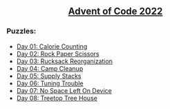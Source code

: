 <h2 align="center">
    <strong><a href="https://adventofcode.com/2022">Advent of Code 2022</a></strong>
</h2>

### Puzzles:

- [Day 01: Calorie Counting](./puzzles/day01/)
- [Day 02: Rock Paper Scissors](./puzzles/day02/)
- [Day 03: Rucksack Reorganization](./puzzles/day03/)
- [Day 04: Camp Cleanup](./puzzles/day04/)
- [Day 05: Supply Stacks](./puzzles/day05/)
- [Day 06: Tuning Trouble](./puzzles/day06/)
- [Day 07: No Space Left On Device](./puzzles/day07/)
- [Day 08: Treetop Tree House](./puzzles/day08/)